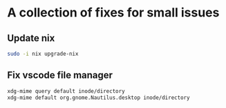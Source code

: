 # A collection of fixes for small issues

## Update nix

```bash
sudo -i nix upgrade-nix
```

## Fix vscode file manager

```bash
xdg-mime query default inode/directory
xdg-mime default org.gnome.Nautilus.desktop inode/directory
```
